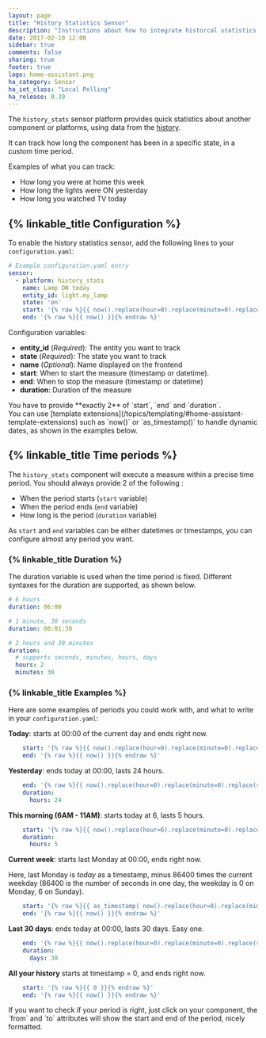 ```yaml
---
layout: page
title: "History Statistics Sensor"
description: "Instructions about how to integrate historcal statistics into Home Assistant."
date: 2017-02-10 12:00
sidebar: true
comments: false
sharing: true
footer: true
logo: home-assistant.png
ha_category: Sensor
ha_iot_class: "Local Polling"
ha_release: 0.39
---
```


The `history_stats` sensor platform provides quick statistics about another component or platforms, using data from the [history](/components/history/).

It can track how long the component has been in a specific state, in a custom time period.

Examples of what you can track:

- How long you were at home this week
- How long the lights were ON yesterday
- How long you watched TV today

## {% linkable_title Configuration %}

To enable the history statistics sensor, add the following lines to your `configuration.yaml`:

```yaml
# Example configuration.yaml entry
sensor:
  - platform: history_stats
    name: Lamp ON today
    entity_id: light.my_lamp
    state: 'on'
    start: '{% raw %}{{ now().replace(hour=0).replace(minute=0).replace(second=0) }}{% endraw %}'
    end: '{% raw %}{{ now() }}{% endraw %}'
```

Configuration variables:

 - **entity_id** (*Required*): The entity you want to track
 - **state** (*Required*): The state you want to track
 - **name** (*Optional*): Name displayed on the frontend
 - **start**: When to start the measure (timestamp or datetime).
 - **end**: When to stop the measure (timestamp or datetime)
 - **duration**: Duration of the measure



<p class='note'>
    You have to provide **exactly 2** of `start`, `end` and `duration`.
<br/>
    You can use [template extensions](/topics/templating/#home-assistant-template-extensions) such as `now()` or `as_timestamp()` to handle dynamic dates, as shown in the examples below.
</p>

## {% linkable_title Time periods %}

The `history_stats` component will execute a measure within a precise time period. You should always provide 2 of the following :
- When the period starts (`start` variable)
- When the period ends (`end` variable)
- How long is the period (`duration` variable)

As `start` and `end` variables can be either datetimes or timestamps, you can configure almost any period you want.


### {% linkable_title Duration %}

The duration variable is used when the time period is fixed. Different syntaxes for the duration are supported, as shown below.

```yaml
# 6 hours
duration: 06:00
```

```yaml
# 1 minute, 30 seconds
duration: 00:01:30
```

```yaml
# 2 hours and 30 minutes
duration:
  # supports seconds, minutes, hours, days
  hours: 2
  minutes: 30
```

### {% linkable_title Examples %}

Here are some examples of periods you could work with, and what to write in your `configuration.yaml`:

**Today**: starts at 00:00 of the current day and ends right now.
```yaml
    start: '{% raw %}{{ now().replace(hour=0).replace(minute=0).replace(second=0) }}{% endraw %}'
    end: '{% raw %}{{ now() }}{% endraw %}'
```

**Yesterday**: ends today at 00:00, lasts 24 hours.
```yaml
    end: '{% raw %}{{ now().replace(hour=0).replace(minute=0).replace(second=0) }}{% endraw %}'
    duration:
      hours: 24
```

**This morning (6AM - 11AM)**: starts today at 6, lasts 5 hours.
```yaml
    start: '{% raw %}{{ now().replace(hour=6).replace(minute=0).replace(second=0) }}{% endraw %}'
    duration:
      hours: 5
```

**Current week**: starts last Monday at 00:00, ends right now.

Here, last Monday is _today_ as a timestamp, minus 86400 times the current weekday (86400 is the number of seconds in one day, the weekday is 0 on Monday, 6 on Sunday).
```yaml
    start: '{% raw %}{{ as_timestamp( now().replace(hour=0).replace(minute=0).replace(second=0) ) - now().weekday() * 86400 }}{% endraw %}'
    end: '{% raw %}{{ now() }}{% endraw %}'
```

**Last 30 days**: ends today at 00:00, lasts 30 days. Easy one.
```yaml
    end: '{% raw %}{{ now().replace(hour=0).replace(minute=0).replace(second=0) }}{% endraw %}'
    duration:
      days: 30
```

**All your history** starts at timestamp = 0, and ends right now.
```yaml
    start: '{% raw %}{{ 0 }}{% endraw %}'
    end: '{% raw %}{{ now() }}{% endraw %}'
```

<p class='note'>
    If you want to check if your period is right, just click on your component, the `from` and `to` attributes will show the start and end of the period, nicely formatted.
</p>

